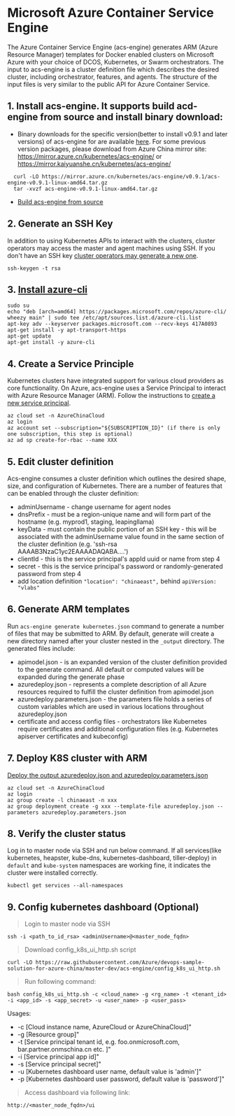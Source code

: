 # Microsoft Azure Container Service Engine

The Azure Container Service Engine (acs-engine) generates ARM (Azure Resource Manager) templates for Docker enabled clusters on Microsoft Azure with your choice of DCOS, Kubernetes, or Swarm orchestrators. The input to acs-engine is a cluster definition file which describes the desired cluster, including orchestrator, features, and agents. The structure of the input files is very similar to the public API for Azure Container Service.


## 1. Install acs-engine. It supports build acd-engine from source and install binary download:
* Binary downloads for the specific version(better to install v0.9.1 and later versions) of acs-engine for are available [here](https://github.com/Azure/acs-engine/releases/). For some previous version packages, please download from Azure China mirror site: https://mirror.azure.cn/kubernetes/acs-engine/ or https://mirror.kaiyuanshe.cn/kubernetes/acs-engine/
```
  curl -LO https://mirror.azure.cn/kubernetes/acs-engine/v0.9.1/acs-engine-v0.9.1-linux-amd64.tar.gz
  tar -xvzf acs-engine-v0.9.1-linux-amd64.tar.gz
```
* [Build acs-engine from source](https://github.com/Azure/acs-engine/blob/master/docs/acsengine.zh-CN.md)


## 2. Generate an SSH Key 
In addition to using Kubernetes APIs to interact with the clusters, cluster operators may access the master and agent machines using SSH. If you don't have an SSH key [cluster operators may generate a new one](https://github.com/Azure/acs-engine/blob/master/docs/ssh.md#ssh-key-generation).
```
ssh-keygen -t rsa
```

## 3. [Install azure-cli](https://docs.microsoft.com/en-us/cli/azure/install-azure-cli?view=azure-cli-latest)
```
sudo su
echo "deb [arch=amd64] https://packages.microsoft.com/repos/azure-cli/ wheezy main" | sudo tee /etc/apt/sources.list.d/azure-cli.list
apt-key adv --keyserver packages.microsoft.com --recv-keys 417A0893
apt-get install -y apt-transport-https
apt-get update
apt-get install -y azure-cli
```

## 4. Create a Service Principle
Kubernetes clusters have integrated support for various cloud providers as core functionality. On Azure, acs-engine uses a Service Principal to interact with Azure Resource Manager (ARM). Follow the instructions to [create a new service principal](https://github.com/Azure/acs-engine/blob/master/docs/serviceprincipal.md).
```
az cloud set -n AzureChinaCloud
az login
az account set --subscription="${SUBSCRIPTION_ID}" (if there is only one subscription, this step is optional)
az ad sp create-for-rbac --name XXX
```

## 5. Edit cluster definition
Acs-engine consumes a cluster definition which outlines the desired shape, size, and configuration of Kubernetes. There are a number of features that can be enabled through the cluster definition:
* adminUsername - change username for agent nodes
* dnsPrefix - must be a region-unique name and will form part of the hostname (e.g. myprod1, staging, leapingllama) 
* keyData - must contain the public portion of an SSH key - this will be associated with the adminUsername value found in the same section of the cluster definition (e.g. 'ssh-rsa AAAAB3NzaC1yc2EAAAADAQABA....')
* clientId - this is the service principal's appId uuid or name from step 4
* secret - this is the service principal's password or randomly-generated password from step 4
* add location definition `"location": "chinaeast",` behind `apiVersion: "vlabs"`

## 6. Generate ARM templates
Run `acs-engine generate kubernetes.json` command to generate a number of files that may be submitted to ARM. By default, generate will create a new directory named after your cluster nested in the `_output` directory. The generated files include:
* apimodel.json - is an expanded version of the cluster definition provided to the generate command. All default or computed values will be expanded during the generate phase
* azuredeploy.json - represents a complete description of all Azure resources required to fulfill the cluster definition from apimodel.json
* azuredeploy.parameters.json - the parameters file holds a series of custom variables which are used in various locations throughout azuredeploy.json
* certificate and access config files - orchestrators like Kubernetes require certificates and additional configuration files (e.g. Kubernetes apiserver certificates and kubeconfig)

## 7. Deploy K8S cluster with ARM
[Deploy the output azuredeploy.json and azuredeploy.parameters.json](https://github.com/Azure/acs-engine/blob/master/docs/acsengine.md#deployment-usage)
```
az cloud set -n AzureChinaCloud
az login
az group create -l chinaeast -n xxx
az group deployment create -g xxx --template-file azuredeploy.json --parameters azuredeploy.parameters.json
```

## 8. Verify the cluster status
Log in to master node via SSH and run below command. If all services(like kubernetes, heapster, kube-dns, kubernetes-dashboard, tiller-deploy) in `default` and `kube-system` namespaces are working fine, it indicates the cluster were installed correctly.
```
kubectl get services --all-namespaces
```

## 9. Config kubernetes dashboard (Optional)
> Login to master node via SSH
```
ssh -i <path_to_id_rsa> <adminUsername>@<master_node_fqdn>
```
> Download config_k8s_ui_http.sh script
```
curl -LO https://raw.githubusercontent.com/Azure/devops-sample-solution-for-azure-china/master-dev/acs-engine/config_k8s_ui_http.sh
```
> Run following command:
```
bash config_k8s_ui_http.sh -c <cloud_name> -g <rg_name> -t <tenant_id> -i <app_id> -s <app_secret> -u <user_name> -p <user_pass>
```
Usages: 
* -c [Cloud instance name, AzureCloud or AzureChinaCloud]"
* -g [Resource group]"
* -t [Service principal tenant id, e.g. foo.onmicrosoft.com, bar.partner.onmschina.cn etc. ]"
* -i [Service principal app id]"
* -s [Service principal secret]"
* -u [Kubernetes dashboard user name, default value is 'admin']"
* -p [Kubernetes dashboard user password, default value is 'password']"

> Access dashboard via following link:
```
http://<master_node_fqdn>/ui
```
